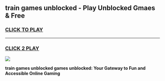 
## train games unblocked - Play Unblocked Gmaes & Free
<h3>
<a href="https://news.freeplayer.one?title=train_games_unblocked&ref=16F">CLICK TO PLAY</a></h3>
<hr>

<h3>
<a href="https://news.freeplayer.one?title=train_games_unblocked&ref=16F">CLICK 2 PLAY</a>
  
</h3>

<a href="https://news.freeplayer.one?title=train_games_unblocked&ref=16F/"><img src="https://clearcache.store/games.png"></a>


**train games unblocked games unblocked: Your Gateway to Fun and Accessible Online Gaming**
